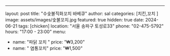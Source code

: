 ---
layout: post
title:  "수숯불직화꼬치 바베큐"
author: sal
categories: [치킨,꼬치 ]
image: assets/images/숯불꼬치.jpg
featured: true
hidden: true
date: 2024-06-21
tags: [chicken]
location: "서울 송파구 토성로33"
phone: "02-475-5792"
hours: "17:00 - 23:00"
menu:
  - name: "파닭 꼬치 "
    price: "₩3,200"
  - name: " 염통꼬치"
    price: "₩1,500"
